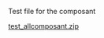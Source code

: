 Test file for the composant


[test_allcomposant.zip](https://github.com/DewiBrunet/Tropism/files/7360110/test_allcomposant.zip)
